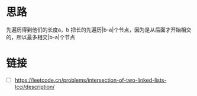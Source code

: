 # 思路

先遍历得到他们的长度a，b 把长的先遍历|b-a|个节点，因为是从后面才开始相交的，所以最多相交|b-a|个节点

# 链接

- [ ] https://leetcode.cn/problems/intersection-of-two-linked-lists-lcci/description/